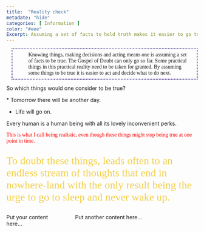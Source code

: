 ```yaml
---
title:  "Reality check"
metadate: "hide"
categories: [ Information ]
color: "#eee"
Excerpt: Assuming a set of facts to hold truth makes it easier to go trough daily life.
---
```



<p style="margin-left:1em; padding: 0.5em 1em 0.5em 3em; border-width: 2px; border-color: #2b0a78; border-style: dotted; color: 'purple'; font-family: 'Consolas'; align: right; "> Knowing things, making decisions and acting means one is assuming a set of facts to be true.  The Gospel of Doubt can only go so far. Some practical things in this practical reality need to be taken for granted. By assuming some things to be true it is easier to act and decide what to do next.</p>

So which things would one consider to be true?

<p class="text-danger">* Tomorrow there will be another day. </p>

* Life will go on.

Every human is a human being with all its lovely inconvenient perks.


<p style="color: red; font-family: 'Calibri';"> This is what I call being realistic, even though these things might stop being true at one point in time. </p>

<p style="color: #f2cf4a; font-family: 'Consolas'; font-size: 2em;">To doubt these things, leads often to an endless stream of thoughts that end in <abbr>nowhere-land</abbr> with the only result being the urge to go to sleep and never wake up. </p>


<div style='float:left; width:30%'>
    Put your content here...
</div>

<div style='float:left; width:40%; margin-left:30px'>
    Put another content here...
</div>

